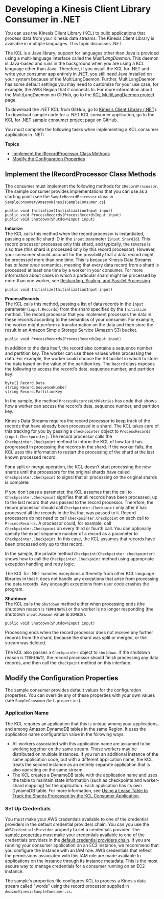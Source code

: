 # Developing a Kinesis Client Library Consumer in \.NET<a name="kinesis-record-processor-implementation-app-dotnet"></a>

You can use the Kinesis Client Library \(KCL\) to build applications that process data from your Kinesis data streams\. The Kinesis Client Library is available in multiple languages\. This topic discusses \.NET\.

The KCL is a Java library; support for languages other than Java is provided using a multi\-language interface called the *MultiLangDaemon*\. This daemon is Java\-based and runs in the background when you are using a KCL language other than Java\. Therefore, if you install the KCL for \.NET and write your consumer app entirely in \.NET, you still need Java installed on your system because of the MultiLangDaemon\. Further, MultiLangDaemon has some default settings you may need to customize for your use case, for example, the AWS Region that it connects to\. For more information about the MultiLangDaemon on GitHub, go to the [KCL MultiLangDaemon project](https://github.com/awslabs/amazon-kinesis-client/tree/v1.x/src/main/java/com/amazonaws/services/kinesis/multilang) page\.

To download the \.NET KCL from GitHub, go to [Kinesis Client Library \(\.NET\)](https://github.com/awslabs/amazon-kinesis-client-net)\. To download sample code for a \.NET KCL consumer application, go to the [KCL for \.NET sample consumer project](https://github.com/awslabs/amazon-kinesis-client-net/tree/master/SampleConsumer) page on GitHub\.

You must complete the following tasks when implementing a KCL consumer application in \.NET:

**Topics**
+ [Implement the IRecordProcessor Class Methods](#kinesis-record-processor-implementation-interface-dotnet)
+ [Modify the Configuration Properties](#kinesis-record-processor-initialization-dotnet)

## Implement the IRecordProcessor Class Methods<a name="kinesis-record-processor-implementation-interface-dotnet"></a>

The consumer must implement the following methods for `IRecordProcessor`\. The sample consumer provides implementations that you can use as a starting point \(see the `SampleRecordProcessor` class in `SampleConsumer/AmazonKinesisSampleConsumer.cs`\)\.

```
public void Initialize(InitializationInput input)
public void ProcessRecords(ProcessRecordsInput input)
public void Shutdown(ShutdownInput input)
```

**Initialize**  
The KCL calls this method when the record processor is instantiated, passing a specific shard ID in the `input` parameter \(`input.ShardId`\)\. This record processor processes only this shard, and typically, the reverse is also true \(this shard is processed only by this record processor\)\. However, your consumer should account for the possibility that a data record might be processed more than one time\. This is because Kinesis Data Streams has *at least once* semantics, meaning that every data record from a shard is processed at least one time by a worker in your consumer\. For more information about cases in which a particular shard might be processed by more than one worker, see [Resharding, Scaling, and Parallel Processing](kinesis-record-processor-scaling.md)\.

```
public void Initialize(InitializationInput input)
```

**ProcessRecords**  
The KCL calls this method, passing a list of data records in the `input` parameter \(`input.Records`\) from the shard specified by the `Initialize` method\. The record processor that you implement processes the data in these records according to the semantics of your consumer\. For example, the worker might perform a transformation on the data and then store the result in an Amazon Simple Storage Service \(Amazon S3\) bucket\.

```
public void ProcessRecords(ProcessRecordsInput input)
```

In addition to the data itself, the record also contains a sequence number and partition key\. The worker can use these values when processing the data\. For example, the worker could choose the S3 bucket in which to store the data based on the value of the partition key\. The `Record` class exposes the following to access the record's data, sequence number, and partition key:

```
byte[] Record.Data 
string Record.SequenceNumber
string Record.PartitionKey
```

In the sample, the method `ProcessRecordsWithRetries` has code that shows how a worker can access the record's data, sequence number, and partition key\.

Kinesis Data Streams requires the record processor to keep track of the records that have already been processed in a shard\. The KCL takes care of this tracking for you by passing a `Checkpointer` object to `ProcessRecords` \(`input.Checkpointer`\)\. The record processor calls the `Checkpointer.Checkpoint` method to inform the KCL of how far it has progressed in processing the records in the shard\. If the worker fails, the KCL uses this information to restart the processing of the shard at the last known processed record\.

For a split or merge operation, the KCL doesn't start processing the new shards until the processors for the original shards have called `Checkpointer.Checkpoint` to signal that all processing on the original shards is complete\.

If you don't pass a parameter, the KCL assumes that the call to `Checkpointer.Checkpoint` signifies that all records have been processed, up to the last record that was passed to the record processor\. Therefore, the record processor should call `Checkpointer.Checkpoint` only after it has processed all the records in the list that was passed to it\. Record processors do not need to call `Checkpointer.Checkpoint` on each call to `ProcessRecords`\. A processor could, for example, call `Checkpointer.Checkpoint` on every third or fourth call\. You can optionally specify the exact sequence number of a record as a parameter to `Checkpointer.Checkpoint`\. In this case, the KCL assumes that records have been processed only up to that record\.

In the sample, the private method `Checkpoint(Checkpointer checkpointer)` shows how to call the `Checkpointer.Checkpoint` method using appropriate exception handling and retry logic\.

The KCL for \.NET handles exceptions differently from other KCL language libraries in that it does not handle any exceptions that arise from processing the data records\. Any uncaught exceptions from user code crashes the program\.

**Shutdown**  
The KCL calls the `Shutdown` method either when processing ends \(the shutdown reason is `TERMINATE`\) or the worker is no longer responding \(the shutdown `input.Reason` value is `ZOMBIE`\)\.

```
public void Shutdown(ShutdownInput input)
```

Processing ends when the record processor does not receive any further records from the shard, because the shard was split or merged, or the stream was deleted\.

The KCL also passes a `Checkpointer` object to `shutdown`\. If the shutdown reason is `TERMINATE`, the record processor should finish processing any data records, and then call the `checkpoint` method on this interface\.

## Modify the Configuration Properties<a name="kinesis-record-processor-initialization-dotnet"></a>

The sample consumer provides default values for the configuration properties\. You can override any of these properties with your own values \(see `SampleConsumer/kcl.properties`\)\.

### Application Name<a name="modify-kinesis-record-processor-application-name"></a>

The KCL requires an application that this is unique among your applications, and among Amazon DynamoDB tables in the same Region\. It uses the application name configuration value in the following ways:
+ All workers associated with this application name are assumed to be working together on the same stream\. These workers may be distributed on multiple instances\. If you run an additional instance of the same application code, but with a different application name, the KCL treats the second instance as an entirely separate application that is also operating on the same stream\.
+ The KCL creates a DynamoDB table with the application name and uses the table to maintain state information \(such as checkpoints and worker\-shard mapping\) for the application\. Each application has its own DynamoDB table\. For more information, see [Using a Lease Table to Track the Shards Processed by the KCL Consumer Application](shared-throughput-kcl-consumers.md#shared-throughput-kcl-consumers-leasetable)\.

### Set Up Credentials<a name="kinesis-record-processor-creds-dotnet"></a>

You must make your AWS credentials available to one of the credential providers in the default credential providers chain\. You can you use the `AWSCredentialsProvider` property to set a credentials provider\. The [sample\.properties](https://github.com/awslabs/amazon-kinesis-client-python/blob/master/samples/sample.properties) must make your credentials available to one of the credentials providers in the [default credential providers chain](https://docs.aws.amazon.com/sdk-for-java/latest/reference/com/amazonaws/auth/DefaultAWSCredentialsProviderChain.html)\. If you are running your consumer application on an EC2 instance, we recommend that you configure the instance with an IAM role\. AWS credentials that reflect the permissions associated with this IAM role are made available to applications on the instance through its instance metadata\. This is the most secure way to manage credentials for a consumer running on an EC2 instance\.

The sample's properties file configures KCL to process a Kinesis data stream called "words" using the record processor supplied in `AmazonKinesisSampleConsumer.cs`\. 